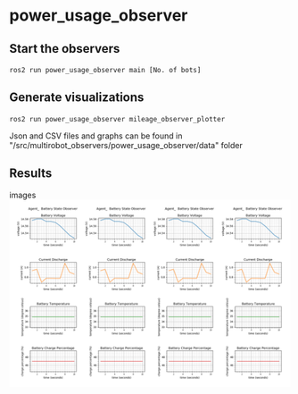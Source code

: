 # power_usage_observer

## Start the observers
 

```
ros2 run power_usage_observer main [No. of bots]

```

## Generate visualizations 
```
ros2 run power_usage_observer mileage_observer_plotter

```

Json and CSV files and graphs can be found in "<workspace>/src/multirobot_observers/power_usage_observer/data" folder

## Results
images
![](Agent.png)
